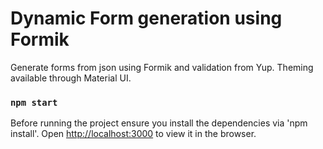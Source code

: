 # Dynamic Form generation using Formik

Generate forms from json using Formik and validation from Yup.
Theming available through Material UI.

### `npm start`

Before running the project ensure you install the dependencies via 'npm install'.
Open [http://localhost:3000](http://localhost:3000) to view it in the browser.
